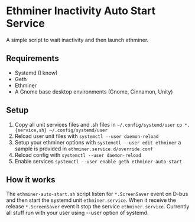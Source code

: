 # Ethminer Inactivity Auto Start Service

A simple script to wait inactivity and then launch ethminer.

## Requirements

* Systemd (I know)
* Geth
* Ethminer
* A Gnome base desktop environments (Gnome, Cinnamon, Unity)

## Setup

1. Copy all unit services files and .sh files in
   `~/.config/systemd/user` `cp *.{service,sh} ~/.config/systemd/user`
1. Reload user unit files with `systemctl --user daemon-reload`
1. Setup your ethminer options with `systemctl --user edit ethminer` a
   sample is provided in `ethminer.service.d/override.conf`
1. Reload config with `systemctl --user daemon-reload`
1. Enable services `systemctl --user enable geth ethminer-auto-start`

## How it works

The `ethminer-auto-start.sh` script listen for `*.ScreenSaver` event on D-bus and then start the systemd unit `ethminer.service`.
When it receive the release `*.ScreenSaver` event it stop the service `ethminer.service`.
Currently all stuff run with your user using --user option of systemd.
